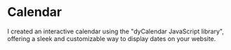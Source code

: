 # Calendar
I created an interactive calendar using the "dyCalendar JavaScript library", offering a sleek and customizable way to display dates on your website.
